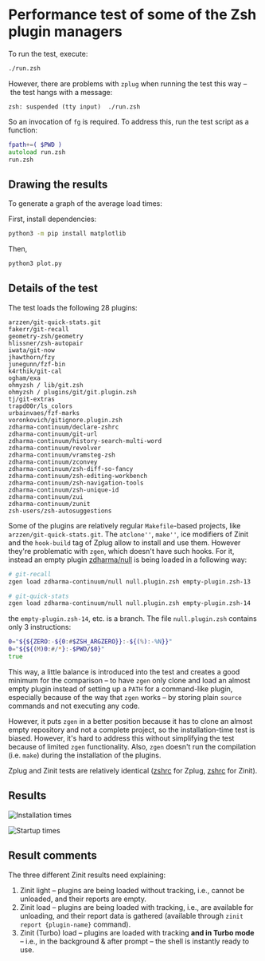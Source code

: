 # Performance test of some of the Zsh plugin managers

To run the test, execute:

```zsh
./run.zsh
```

However, there are problems with `zplug` when running the test this way – the
test hangs with a message:

```
zsh: suspended (tty input)  ./run.zsh
```

So an invocation of `fg` is required. To address this, run the test script as a function:

```zsh
fpath+=( $PWD )
autoload run.zsh
run.zsh
```

## Drawing the results

To generate a graph of the average load times:

First, install dependencies:

```zsh
python3 -m pip install matplotlib
```

Then,

```zsh
python3 plot.py
```

## Details of the test

The test loads the following 28 plugins:

```
arzzen/git-quick-stats.git
fakerr/git-recall
geometry-zsh/geometry
hlissner/zsh-autopair
iwata/git-now
jhawthorn/fzy
junegunn/fzf-bin
k4rthik/git-cal
ogham/exa
ohmyzsh / lib/git.zsh
ohmyzsh / plugins/git/git.plugin.zsh
tj/git-extras
trapd00r/ls_colors
urbainvaes/fzf-marks
voronkovich/gitignore.plugin.zsh
zdharma-continuum/declare-zshrc
zdharma-continuum/git-url
zdharma-continuum/history-search-multi-word
zdharma-continuum/revolver
zdharma-continuum/vramsteg-zsh
zdharma-continuum/zconvey
zdharma-continuum/zsh-diff-so-fancy
zdharma-continuum/zsh-editing-workbench
zdharma-continuum/zsh-navigation-tools
zdharma-continuum/zsh-unique-id
zdharma-continuum/zui
zdharma-continuum/zunit
zsh-users/zsh-autosuggestions
```

Some of the plugins are relatively regular `Makefile`-based projects, like
`arzzen/git-quick-stats.git`. The `atclone''`, `make''`, ice modifiers of
Zinit and the `hook-build` tag of Zplug allow to install and use them. However
they're problematic with `zgen`, which doesn't have such hooks. For it, instead
an empty plugin [zdharma/null](https://github.com/zdharma/null) is being loaded
in a following way:

```zsh
# git-recall
zgen load zdharma-continuum/null null.plugin.zsh empty-plugin.zsh-13
```

```zsh
# git-quick-stats
zgen load zdharma-continuum/null null.plugin.zsh empty-plugin.zsh-14
```

the `empty-plugin.zsh-14`, etc. is a branch. The file `null.plugin.zsh` contains
only 3 instructions:

```zsh
0="${${ZERO:-${0:#$ZSH_ARGZERO}}:-${(%):-%N}}"
0="${${(M)0:#/*}:-$PWD/$0}"
true
```

This way, a little balance is introduced into the test and creates a good
minimum for the comparison – to have `zgen` only clone and load an almost empty
plugin instead of setting up a `PATH` for a command-like plugin, especially
because of the way that `zgen` works – by storing plain `source` commands and
not executing any code.

However, it puts `zgen` in a better position because it has to
clone an almost empty repository and not a complete project, so the
installation-time test is biased. However, it's hard to address this without
simplifying the test because of limited `zgen` functionality. Also, `zgen`
doesn't run the compilation (i.e. `make`) during the installation of the
plugins.

Zplug and Zinit tests are relatively identical
([zshrc](https://github.com/zdharma/pm-perf-test/blob/master/zplug/.zshrc) for
Zplug,
[zshrc](https://github.com/zdharma/pm-perf-test/blob/master/zinit-load/.zshrc)
for Zinit).

## Results

![Installation times](https://raw.githubusercontent.com/zdharma-continuum/pm-perf-test/master/plots/installation-times.png)

![Startup times](https://raw.githubusercontent.com/zdharma-continuum/pm-perf-test/master/plots/startup-times.png)

## Result comments

The three different Zinit results need explaining:

1. Zinit light – plugins are being loaded without tracking, i.e., cannot be
   unloaded, and their reports are empty.
1. Zinit load – plugins are being loaded with tracking, i.e., are available for
   unloading, and their report data is gathered (available through `zinit report {plugin-name}` command).
1. Zinit (Turbo) load – plugins are loaded with tracking **and in Turbo
   mode** – i.e., in the background & after prompt – the shell is instantly ready to
   use.

<!-- vim:set ft=markdown tw=80 autoindent: -->

